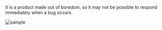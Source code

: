 It is a product made out of boredom, so it may not be possible to respond immediately when a bug occurs.

![sample](https://user-images.githubusercontent.com/42853144/235080021-a76d6b42-ee66-43e6-bee3-5e97902a1ad4.gif)
